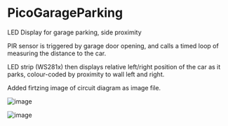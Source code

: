 # PicoGarageParking
LED Display for garage parking, side proximity

PIR sensor is triggered by garage door opening, and calls a timed loop of measuring the distance to the car.

LED strip (WS281x) then displays relative left/right position of the car as it parks, colour-coded by proximity to wall left and right.

Added firtzing image of circuit diagram as image file.

![image](https://user-images.githubusercontent.com/13099660/120067865-e6ee3200-c0d1-11eb-9a6f-6668ac88566a.png)

![image](https://user-images.githubusercontent.com/13099660/139599128-4bf87448-40de-4955-a4d8-b53429976de7.png)
